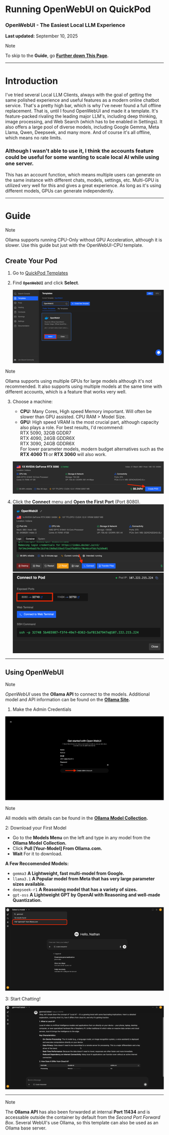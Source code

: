 # Running OpenWebUI on QuickPod  

### OpenWebUI - The Easiest Local LLM Experience

**Last updated:** September 10, 2025

> [!NOTE]
> To skip to the **Guide**, go **[Further down This Page](https://github.com/quickpod/OpenWebUI?tab=readme-ov-file#guide).**

---
# Introduction

I've tried several Local LLM Clients, always with the goal of getting the same polished experience and useful features as a modern online chatbot service. That's a pretty high bar, which is why I've never found a full offline replacement. That is, until I found OpenWebUI and made it a template. It's feature-packed rivaling the leading major LLM's, including deep thinking, image processing, and Web Search (which has to be enabled in Settings). It also offers a large pool of diverse models, including Google Gemma, Meta Llama, Qwen, Deepseek, and many more. And of course it's all offline, which means no rate limits. 

### Although I wasn't able to use it, I think the accounts feature could be useful for some wanting to scale local AI while using one server.

This has an account function, which means multiple users can generate on the same instance with different chats, models, settings, etc. Multi-GPU is utilized very well for this and gives a great experience. As long as it's using different models, GPUs can generate independently.

---
# Guide

> [!NOTE]
> Ollama supports running CPU-Only without GPU Acceleration, although it is slower. Use this guide but just with the OpenWebUI-CPU template.


## Create Your Pod

1. Go to [QuickPod Templates](https://console.quickpod.io/templates)  
2. Find **`OpenWebUI`** and click **Select**.

   ![image](https://github.com/quickpod/OpenWebUI/blob/main/Photos/SelectButton.png?raw=true)

> [!NOTE]
> Ollama supports using multiple GPUs for large models although it's not recommended. It also supports using multiple models at the same time with different accounts, which is a feature that works very well.

3. Choose a machine:
   
   - **CPU:** Many Cores, High speed Memory important. Will often be slower than GPU assisted. CPU RAM > Model Size.
   - **GPU:** High speed VRAM is the most crucial part, although capacity also plays a role. For best results, I'd recommend: \
         RTX 5090, 32GB GDDR7 \
         RTX 4090, 24GB GDDR6X \
         RTX 3090, 24GB GDDR6X \
For lower parameter models, modern budget alternatives such as the **RTX 4060 TI** or **RTX 3060** will also work.

   ![image](https://github.com/quickpod/OpenWebUI/blob/main/Photos/RentExample.png?raw=true)

4. Click the **Connect** menu and **Open the First Port** (Port 8080).
   ![image](https://github.com/quickpod/OpenWebUI/blob/main/Photos/ConnectButton.png?raw=true)
   ![image](https://github.com/quickpod/OpenWebUI/blob/main/Photos/OpenPortButton.png?raw=true)

---

## Using OpenWebUI

> [!NOTE]
> *OpenWebUI* uses the **Ollama API** to connect to the models. Additional model and API information can be found on the **[Ollama Site](https://ollama.com).**

1. Make the Admin Credentials 

![image](https://github.com/quickpod/OpenWebUI/blob/main/Photos/LoginExample.png?raw=true)



> [!NOTE]
> All models with details can be found in the **[Ollama Model Collection](https://ollama.com/search).**

2: Download your First Model

- Go to the **Models Menu** on the left and type in any model from the **Ollama Model Collection.** 
- Click **Pull [Your-Model] From Ollama.com.** 
- **Wait** For it to download.

**A Few Reccomended Models:**
- `gemma3` **A Lightweight, fast multi-model from Google.**
- `llama3.1` **A Popular model from Meta that has very large parameter sizes available.**
- `deepseek-r1` **A Reasoning model that has a variety of sizes.**
- `gpt-oss` **A Lightweight GPT by OpenAI with Reasoning and well-made Quantization.**

![image](https://github.com/quickpod/OpenWebUI/blob/main/Photos/ModelExample.png?raw=true)

3: Start Chatting!

![image](https://github.com/quickpod/OpenWebUI/blob/main/Photos/UseExample.png?raw=true)

---


> [!NOTE]
> The **Ollama API** has also been forwarded at internal **Port 11434** and is accessable outside the container by default from the *Second Port Forward Box*. Several WebUI's use Ollama, so this template can also be used as an Ollama base server.
